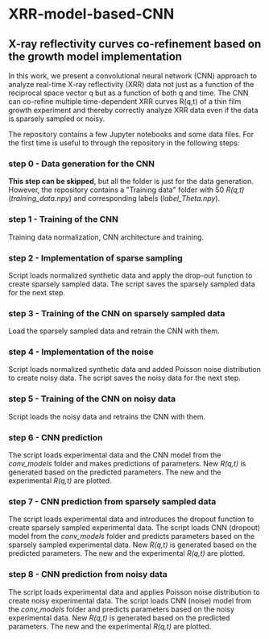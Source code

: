 # XRR-model-based-CNN


## X-ray reflectivity curves co-refinement based on the growth model implementation 

In this work, we present a convolutional neural network (CNN) approach to analyze real-time X-ray reflectivity (XRR) data not just as a function of the reciprocal space vector q but as a function of both q and time. The CNN can co-refine multiple time-dependent XRR curves R(q,t) of a thin film growth experiment and thereby correctly analyze XRR data even if the data is sparsely sampled or noisy.

The repository contains a few Jupyter notebooks and some data files. For the first time is useful to through the repository in the following steps:

### step 0 - Data generation for the CNN
**This step can be skipped**, but all the folder is just for the data generation. However, the repository contains a "Training data" folder with 50 *R(q,t)* (*training_data.npy*) and corresponding labels (*label_Theta.npy*).

### step 1 - Training of the CNN
Training data normalization, CNN architecture and training.

### step 2 - Implementation of sparse sampling 
Script loads normalized synthetic data and apply the drop-out function to create sparsely sampled data. The script saves the sparsely sampled data for the next step.

### step 3 - Training of the CNN on sparsely sampled data 
Load the sparsely sampled data and retrain the CNN with them.

### step 4 -  Implementation of the noise
Script loads normalized synthetic data and added Poisson noise distribution to create noisy data. The script saves the noisy data for the next step.

### step 5 - Training of the CNN on noisy data 
Script loads the noisy data and retrains the CNN with them.

### step 6 - CNN prediction
The script loads experimental data and the CNN model from the *conv_models* folder and makes predictions of parameters. New *R(q,t)* is generated based on the predicted parameters. The new and the experimental *R(q,t)* are plotted.

### step 7 - CNN prediction from sparsely sampled data 
The script loads experimental data and introduces the dropout function to create sparsely sampled experimental data. The script loads CNN (dropout) model from the *conv_models* folder and predicts parameters based on the sparsely sampled experimental data. New *R(q,t)* is generated based on the predicted parameters. The new and the experimental *R(q,t)* are plotted.

### step 8 - CNN prediction from noisy data
The script loads experimental data and applies Poisson noise distribution to create noisy experimental data. The script loads CNN (noise) model from the *conv_models* folder and predicts parameters based on the noisy experimental data. New *R(q,t)* is generated based on the predicted parameters. The new and the experimental *R(q,t)* are plotted.

